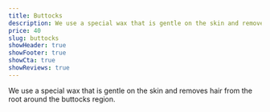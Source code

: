 ```yaml
---
title: Buttocks
description: We use a special wax that is gentle on the skin and removes hair from the root around the buttocks region.
price: 40
slug: buttocks
showHeader: true
showFooter: true
showCta: true
showReviews: true
---
```


We use a special wax that is gentle on the skin and removes hair from the root around the buttocks region.
